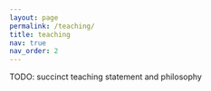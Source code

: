 ```yaml
---
layout: page
permalink: /teaching/
title: teaching
nav: true
nav_order: 2
---
```


TODO: succinct teaching statement and philosophy 